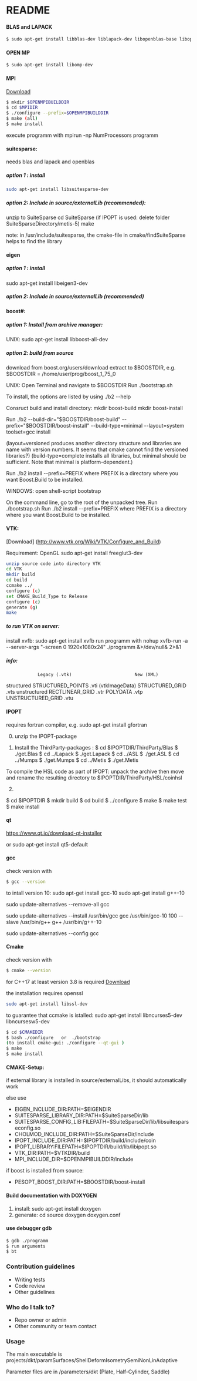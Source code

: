 # README #

#### BLAS and LAPACK ####
```bash
$ sudo apt-get install libblas-dev liblapack-dev libopenblas-base libopenblas-dev
```

#### OPEN MP #####
```bash
$ sudo apt-get install libomp-dev
```


#### MPI ####

[Download](https://www.open-mpi.org/)

```bash
$ mkdir $OPENMPIBUILDDIR
$ cd $MPIDIR
$ ./configure --prefix=$OPENMPIBUILDDIR
$ make (all)
$ make install
```

execute programm with
mpirun -np NumProcessors programm



#### suitesparse: ####

needs blas and lapack and openblas

##### option 1 : install
```bash
sudo apt-get install libsuitesparse-dev
```

##### option 2: Include in source/externalLib (recommended):
unzip to SuiteSparse
cd SuiteSparse
(if IPOPT is used: delete folder SuiteSparseDirectory/metis-5)
make

note:
in /usr/include/suitesparse, the cmake-file in cmake/findSuiteSparse helps to find the library


#### eigen ####

##### option 1 : install
sudo apt-get install libeigen3-dev

##### option 2: Include in source/externalLib (recommended)


#### boost#: ####

##### option 1: Install from archive manager: 
UNIX: sudo apt-get install libboost-all-dev


##### option 2: build from source

download from boost.org/users/download
extract to $BOOSTDIR, e.g. $BOOSTDIR = /home/user/prog/boost_1_75_0

UNIX:
Open Terminal and navigate to $BOOSTDIR
Run ./bootstrap.sh

To install, the options are listed by using
./b2 --help

Consruct build and install directory:
mkdir boost-build
mkdir boost-install

Run
./b2 --build-dir="$BOOSTDIR/boost-build" --prefix="$BOOSTDIR/boost-install" --build-type=minimal --layout=system toolset=gcc install

(layout=versioned produces another directory structure and libraries are name with version numbers. It seems that cmake cannot find the versioned libraries?)
(build-type=complete installs all libraries, but minimal should be sufficient. Note that minimal is platform-dependent.)


Run ./b2 install --prefix=PREFIX where PREFIX is a directory where you want Boost.Build to be installed.



WINDOWS: 
open shell-script bootstrap

On the command line, go to the root of the unpacked tree.
Run ./bootstrap.sh
Run ./b2 install --prefix=PREFIX where PREFIX is a directory where you want Boost.Build to be installed.


#### VTK: ####
[Download] (http://www.vtk.org/Wiki/VTK/Configure_and_Build)

Requirement: OpenGL
sudo apt-get install freeglut3-dev

```bash
unzip source code into directory VTK
cd VTK
mkdir build
cd build
ccmake ../
configure (c)
set CMAKE_Build_Type to Release
configure (c)
generate (g)
make
```

##### to run VTK on server:
install xvfb: sudo apt-get install xvfb
run programm with nohup xvfb-run -a --server-args "-screen 0 1920x1080x24" ./programm &>/dev/null& 2>&1 

##### info:
                Legacy (.vtk)                        New (XML)
structured      STRUCTURED_POINTS                    .vti (vtkImageData)
                STRUCTURED_GRID                      .vts
unstructured    RECTLINEAR_GRID                      .vtr
                POLYDATA                             .vtp
                UNSTRUCTURED_GRID                    .vtu


#### IPOPT  ####

requires fortran compiler, e.g. 
sudo apt-get install gfortran

0) unzip the IPOPT-package

1) Install the ThirdParty-packages :
$ cd $IPOPTDIR/ThirdParty/Blas
$ ./get.Blas
$ cd ../Lapack
$ ./get.Lapack
$ cd ../ASL
$ ./get.ASL 
$ cd ../Mumps
$ ./get.Mumps
$ cd ../Metis
$ ./get.Metis

To compile the HSL code as part of IPOPT: 
unpack the archive
then move and rename the resulting directory to $IPOPTDIR/ThirdParty/HSL/coinhsl

2) 
$ cd $IPOPTDIR
$ mkdir build
$ cd build
$ ../configure
$ make 
$ make test
$ make install


#### qt ####
https://www.qt.io/download-qt-installer

or
sudo apt-get install qt5-default

#### gcc #####

check version with

```bash
$ gcc --version
```
to intall version 10:
sudo apt-get install gcc-10
sudo apt-get install g++-10

sudo update-alternatives --remove-all gcc

sudo update-alternatives --install /usr/bin/gcc gcc /usr/bin/gcc-10 100 --slave /usr/bin/g++ g++ /usr/bin/g++-10

sudo update-alternatives --config gcc

#### Cmake ####

check version with

```bash
$ cmake --version
```

for C++17 at least version 3.8 is required
[Download](https://cmake.org/download/)

the installation requires openssl

```bash
sudo apt-get install libssl-dev
```

to guarantee that ccmake is istalled:
sudo apt-get install libncurses5-dev libncursesw5-dev

```bash
$ cd $CMAKEDIR
$ bash ./configure   or  ./bootstrap
(to install cmake-gui: ./configure --qt-gui )
$ make
$ make install
```


#### CMAKE-Setup: ####

if external library is installed in source/externalLibs, it should automatically work

else use

* EIGEN_INCLUDE_DIR:PATH=$EIGENDIR
* SUITESPARSE_LIBRARY_DIR:PATH=$SuiteSparseDir/lib
* SUITESPARSE_CONFIG_LIB:FILEPATH=$SuiteSparseDir/lib/libsuitesparseconfig.so
* CHOLMOD_INCLUDE_DIR:PATH=$SuiteSparseDir/include
* IPOPT_INCLUDE_DIR:PATH=$IPOPTDIR/build/include/coin
* IPOPT_LIBRARY:FILEPATH=$IPOPTDIR/build/lib/libipopt.so
* VTK_DIR:PATH=$VTKDIR/build
* MPI_INCLUDE_DIR=$OPENMPIBUILDDIR/include

if boost is installed from source:
* PESOPT_BOOST_DIR:PATH=$BOOSTDIR/boost-install

#### Build documentation with DOXYGEN #### 

1) install:
sudo apt-get install doxygen 
2) generate:
cd source
doxygen doxygen.conf


#### use debugger gdb #### 

```bash
$ gdb ./programm 
$ run arguments
$ bt
```


### Contribution guidelines ###

* Writing tests
* Code review
* Other guidelines

### Who do I talk to? ###

* Repo owner or admin
* Other community or team contact


### Usage ###
The main executable is projects/dkt/paramSurfaces/ShellDeformIsometrySemiNonLinAdaptive

Parameter files are in /parameters/dkt (Plate, Half-Cylinder, Saddle)
